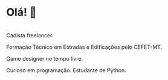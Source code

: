 

<h1> Olá! 👋</h1>
<br>
Cadista freelancer.<p>
Formação Técnico em Estradas e Edificações pelo CEFET-MT.<p>
Game designer no tempo livre.<p>
Curioso em programação. Estudante de Python.<p>
<br>
<br>
<br>

